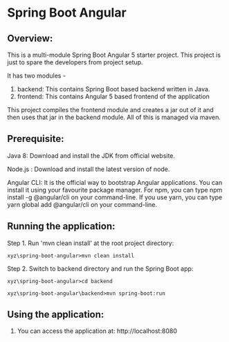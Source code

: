 Spring Boot Angular
========================

Overview:
--------
This is a multi-module Spring Boot Angular 5 starter project. This project is just to spare the developers from project setup. 

It has two modules -
1. backend: This contains Spring Boot based backend written in Java.
2. frontend: This contains Angular 5 based frontend of the application

This project compiles the frontend module and creates a jar out of it and then uses that jar in the backend module. 
All of this is managed via maven.


Prerequisite:
------------
Java 8: Download and install the JDK from official website.

Node.js : Download and install the latest version of node.

Angular CLI: It is the official way to bootstrap Angular applications. You can install it using your favourite package manager. 
For npm, you can type npm install -g @angular/cli on your command-line. If you use yarn, you can type yarn global add @angular/cli on your command-line.


Running the application:
-----------------------
Step 1. Run 'mvn clean install' at the root project directory:

	xyz\spring-boot-angular>mvn clean install

Step 2. Switch to backend directory and run the Spring Boot app:

	xyz\spring-boot-angular>cd backend

	xyz\spring-boot-angular\backend>mvn spring-boot:run


Using the application:
---------------------
1. You can access the application at: http://localhost:8080


